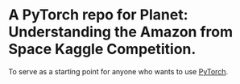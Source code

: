 # A PyTorch repo for Planet: Understanding the Amazon from Space Kaggle Competition.

To serve as a starting point for anyone who wants to use [PyTorch](http://pytorch.org/).
